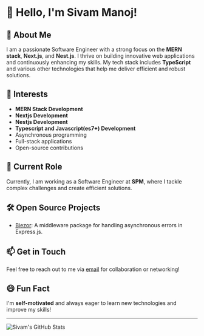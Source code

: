 # 👋 Hello, I'm Sivam Manoj!

## 🚀 About Me
I am a passionate Software Engineer with a strong focus on the **MERN stack**, **Next.js**, and **Nest.js**. I thrive on building innovative web applications and continuously enhancing my skills. My tech stack includes **TypeScript** and various other technologies that help me deliver efficient and robust solutions.

## 🌟 Interests
- **MERN Stack Development**
- **Nextjs Development**
- **Nestjs Development**
- **Typescript and Javascript(es7+) Development**
- Asynchronous programming
- Full-stack applications
- Open-source contributions

## 💼 Current Role
Currently, I am working as a Software Engineer at **SPM**, where I tackle complex challenges and create efficient solutions.

## 🛠️ Open Source Projects
- [Biezor](https://www.npmjs.com/package/biezor): A middleware package for handling asynchronous errors in Express.js.

## 📫 Get in Touch
Feel free to reach out to me via [email](mailto:manom8193@gmail.com) for collaboration or networking!

## 😄 Fun Fact
I'm **self-motivated** and always eager to learn new technologies and improve my skills!

---

![Sivam's GitHub Stats](https://github-readme-stats.vercel.app/api?username=Sivam-Manoj&show_icons=true&theme=radical)
